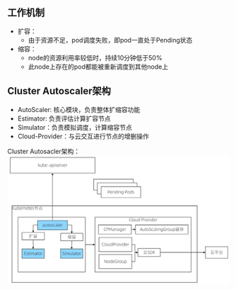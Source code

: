 ## 工作机制
* 扩容：
  - 由于资源不足，pod调度失败，即pod一直处于Pending状态
* 缩容：
  - node的资源利用率较低时，持续10分钟低于50%
  - 此node上存在的pod都能被重新调度到其他node上
## Cluster Autoscaler架构
* AutoScaler: 核心模块，负责整体扩缩容功能
* Estimator: 负责评估计算扩容节点 
* Simulator：负责模拟调度，计算缩容节点
* Cloud-Provider：与云交互进行节点的增删操作

Cluster Autosacler架构：
![Cluster Autoscaler架构](resources/cluster_autoscaler_architecture.png)

